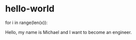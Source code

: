 # hello-world

for i in range(len(x)):

Hello, my name is Michael and I want to become an engineer.
